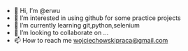 - 👋 Hi, I’m @erwu
- 👀 I’m interested in using github for some practice projects
- 🌱 I’m currently learning git,python,selenium
- 💞️ I’m looking to collaborate on ...
- 📫 How to reach me wojciechowskipraca@gmail.com

<!---
erwu/erwu is a ✨ special ✨ repository because its `README.md` (this file) appears on your GitHub profile.
You can click the Preview link to take a look at your changes.
--->
